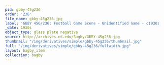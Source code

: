 ```yaml
---
pid: gbby-45g236
order: '236'
file_name: gbby-45g236.jpg
label: 'GBBY 45G/236: Football Game Scene - Unidentified Game - c1930s'
_date: 1930s
object_type: glass plate negative
source: http://archives.nd.edu/Bagby/GBBY-45g236.jpg
thumbnail: "/img/derivatives/simple/gbby-45g236/thumbnail.jpg"
full: "/img/derivatives/simple/gbby-45g236/fullwidth.jpg"
layout: bagby_item
collection: bagby
---
```

